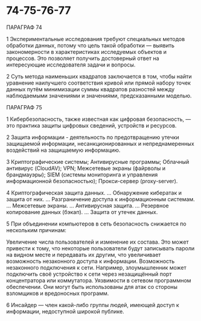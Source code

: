 # 74-75-76-77

ПАРАГРАФ 74

1 Экспериментальные исследования требуют специальных методов обработки данных, потому что цель такой обработки — выявить закономерности в характеристиках исследуемых объектов и процессов. Это позволяет получить достоверный ответ на интересующие исследователя задачи и вопросы. 

2 Суть метода наименьших квадратов заключается в том, чтобы найти уравнение наилучшего соответствия кривой или прямой набору точек данных путём минимизации суммы квадратов разностей между наблюдаемыми значениями и значениями, предсказанными моделью.


ПАРАГРАФ 75

1 Кибербезопасность, также известная как цифровая безопасность, — это практика защиты цифровых сведений, устройств и ресурсов. 

2 Защита информации - деятельность по предотвращению утечки защищаемой информации, несанкционированных и непреднамеренных воздействий на защищаемую информацию.

3 Криптографические системы;
Антивирусные программы;
Облачный антивирус (CloudAV);
VPN;
Межсетевые экраны (файрволы и брандмауэры);
SIEM (системы мониторинга и управления информационной безопасностью);
Прокси-сервер (proxy-server).

4 Криптографическая защита данных. ...
Обнаружение кибератак и защита от них. ...
Разграничение доступа к информационным системам. ...
Межсетевые экраны. ...
Антивирусная защита. ...
Резервное копирование данных (бэкап). ...
Защита от утечек данных.

5 При объединении компьютеров в сеть безопасность снижается по нескольким причинам:

Увеличение числа пользователей и изменение их состава. Это может привести к тому, что некоторые пользователи будут записывать пароли на видном месте и передавать их другим, что увеличивает возможность незаконного доступа к информации. 
Возможность незаконного подключения к сети. Например, злоумышленник может подключить своё устройство к сети через незащищённый порт концентратора или коммутатора. 
Уязвимости в сетевом программном обеспечении. Они могут быть использованы для атак со стороны взломщиков и вредоносных программ.

6 Инсайдер — член какой-либо группы людей, имеющей доступ к информации, недоступной широкой публике.

